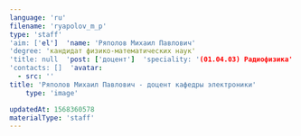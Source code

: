```yaml
---
language: 'ru'
filename: 'ryapolov_m_p'
type: 'staff'
'aim: ['el']  'name: 'Ряполов Михаил Павлович'
'degree: 'кандидат физико-математических наук'
'title: null  'post: ['доцент']  'speciality: '(01.04.03) Радиофизика'
'contacts: []  'avatar:
  - src: ''
title: 'Ряполов Михаил Павлович - доцент кафедры электроники'
    type: 'image'

updatedAt: 1568360578
materialType: 'staff'
---
```


